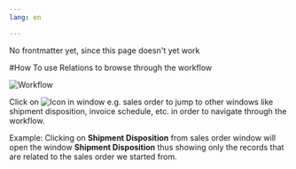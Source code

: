 ```yaml
---
lang: en

---
```


No frontmatter yet, since this page doesn't yet work

#How To use Relations to browse through the workflow

![Workflow](../images/workflow_simple_order_to_invoice.png)

Click on ![Icon](../images/icon_relation.png) in window e.g. sales order to jump to other windows like shipment disposition, invoice schedule, etc. in order to navigate through the workflow.

Example: Clicking on **Shipment Disposition** from sales order window will open the window **Shipment Disposition** thus  showing only the records that are related to the sales order we started from.
